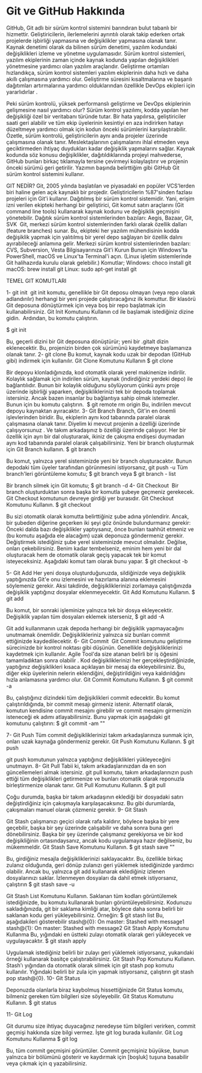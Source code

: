 # Git ve GitHub Hakkında
GitHub, Git adlı bir sürüm kontrol sistemini barındıran bulut tabanlı bir hizmettir. Geliştiricilerin, ilerlemelerini ayrıntılı olarak takip ederken ortak projelerde işbirliği yapmasına ve değişiklikler yapmasına olanak tanır.
Kaynak denetimi olarak da bilinen sürüm denetimi, yazılım kodundaki değişiklikleri izleme ve yönetme uygulamasıdır. Sürüm kontrol sistemleri, yazılım ekiplerinin zaman içinde kaynak kodunda yapılan değişiklikleri yönetmesine yardımcı olan yazılım araçlarıdır. Geliştirme ortamları hızlandıkça, sürüm kontrol sistemleri yazılım ekiplerinin daha hızlı ve daha akıllı çalışmasına yardımcı olur. Geliştirme süresini kısaltmalarına ve başarılı dağıtımları artırmalarına yardımcı olduklarından özellikle DevOps ekipleri için yararlıdırlar .

Peki sürüm kontrolü, yüksek performanslı geliştirme ve DevOps ekiplerinin gelişmesine nasıl yardımcı olur?
Sürüm kontrol yazılımı, kodda yapılan her değişikliği özel bir veritabanı türünde tutar. Bir hata yapılırsa, geliştiriciler saati geri alabilir ve tüm ekip üyelerinin kesintiyi en aza indirirken hatayı düzeltmeye yardımcı olmak için kodun önceki sürümlerini karşılaştırabilir.
Özetle, sürüm kontrolü, geliştiricilerin aynı anda projeler üzerinde çalışmasına olanak tanır. Meslektaşlarının çalışmalarını ihlal etmeden veya geciktirmeden ihtiyaç duydukları kadar değişiklik yapmalarını sağlar. Kaynak kodunda söz konusu değişiklikler, dağıtıldıklarında projeyi mahvederse, GitHub bunları birkaç tıklamayla tersine çevirmeyi kolaylaştırır ve projenin önceki sürümü geri getirilir.
Yazımın başında belirttiğim gibi GitHub Git sürüm kontrol sistemini kullanır.

GIT NEDİR?
Git, 2005 yılında başlatılan ve piyasadaki en popüler VCS'lerden biri haline gelen açık kaynaklı bir projedir. Geliştiricilerin %87'sinden fazlası projeleri için Git'i kullanır.
Dağıtılmış bir sürüm kontrol sistemidir. Yani, erişim izni verilen ekipteki herhangi bir geliştirici, Git komut satırı araçlarını (Git command line tools) kullanarak kaynak kodunu ve değişiklik geçmişini yönetebilir.
Dağıtık sürüm kontrol sistemlerinden bazıları: Aegis, Bazaar, Git, SVK 
Git, merkezi sürüm kontrol sistemlerinden farklı olarak özellik dalları (feature branches) sunar. Bu, ekipteki her yazılım mühendisinin kodda değişiklik yapmak için yalıtılmış bir yerel depo sağlayan bir özellik dalını ayırabileceği anlamına gelir.
Merkezi sürüm kontrol sistemlerinden bazıları: CVS, Subversion, Vesta
Bilgisayarınıza Git'i Kurun
Bunun için Windows'ta PowerShell, macOS ve Linux'ta Terminal'i açın. (Linux işletim sistemlerinde Git halihazırda kurulu olarak gelebilir.)
Komutlar;
Windows: choco install git
macOS: brew install git
Linux: sudo apt-get install git

TEMEL GIT KOMUTLARI

1- git init 
git init komutu, genellikle bir Git deposu olmayan (veya repo olarak adlandırılır) herhangi bir yeni projede çalıştıracağınız ilk komuttur.
Bir klasörü Git deposuna dönüştürmek için veya boş bir repo başlatmak için kullanabilirsiniz.
Git Init Komutunu Kullanın
cd ile başlamak istediğiniz dizine gidin. 
Ardından, bu komutu çalıştırın.

$ git init

Bu, geçerli dizini bir Git deposuna dönüştürür; yeni bir .gitalt dizin eklenecektir. Bu, projenizin birden çok sürümünü kaydetmeye başlamanıza olanak tanır.
2- git clone
Bu komut, kaynak kodu uzak bir depodan (GitHub gibi) indirmek için kullanılır.
Git Clone Komutunu Kullanın
$ git clone <repourl>

Bir depoyu klonladığınızda, kod otomatik olarak yerel makinenize indirilir.
Kolaylık sağlamak için indirilen sürüm, kaynak (indirdiğiniz yerdeki depo) ile bağlantılıdır. Bunun bir kolaylık olduğunu söylüyorum çünkü aynı proje üzerinde işbirliği yaparken, değişikliklerinizi tek bir depoda toplamak istersiniz.
Ancak bazen insanlar bu bağlantıya sahip olmak istemezler. Bunun için bu komutu çalıştırın. 
$ git remote rm origin
Bu, indirilen mevcut depoyu kaynaktan ayıracaktır.
3- Git Branch
Branch, Git'in en önemli işlevlerinden biridir. Bu, ekiplerin aynı kod tabanında paralel olarak çalışmasına olanak tanır.
Diyelim ki mevcut projenin a özelliği üzerinde çalışıyorsunuz . Ve takım arkadaşınız b özelliği üzerinde çalışıyor. Her bir özellik için ayrı bir dal oluşturarak, ikiniz de çakışma endişesi duymadan aynı kod tabanında paralel olarak çalışabilirsiniz.
Yeni bir branch oluşturmak için Git Branch kullanın.
$ git branch <branch-isim>

Bu komut, yalnızca yerel sisteminizde yeni bir branch oluşturacaktır. Bunun depodaki tüm üyeler tarafından görünmesini istiyorsanız,
git push -u <remote> <branch-isim>
Tüm branch'leri görüntüleme komutu;
$ git branch 
veya
$ git branch - list

Bir branch silmek için Git komutu;
$ git branch -d <branch-name>
4- Git Checkout 
Bir branch oluşturduktan sonra başka bir komutla şubeye geçmeniz gerekecek. Git Checkout komutunun devreye girdiği yer burasıdır.
Git Checkout Komutunu Kullanın.
$ git checkout <branch-name>

Bu sizi otomatik olarak komutta belirttiğiniz şube adına yönlendirir.
Ancak, bir şubeden diğerine geçerken iki şeyi göz önünde bulundurmanız gerekir:
Önceki dalda bazı değişiklikler yaptıysanız, önce bunları taahhüt etmeniz ve (bu komutu aşağıda ele alacağım) uzak deponuza göndermeniz gerekir.
Değiştirmek istediğiniz şube yerel sisteminizde mevcut olmalıdır. Değilse, onları çekebilirsiniz.
Benim kadar tembelseniz, eminim hem yeni bir dal oluşturacak hem de otomatik olarak geçiş yapacak tek bir komut isteyeceksiniz.
Aşağıdaki komut tam olarak bunu yapar.
$ git checkout -b <branch-name>

5- Git Add
Her yeni dosya oluşturduğunuzda, sildiğinizde veya değişiklik yaptığınızda Git'e onu izlemesini ve hazırlama alanına eklemesini söylemeniz gerekir. Aksi takdirde, değişikliklerinizi zorlamaya çalıştığınızda değişiklik yaptığınız dosyalar eklenmeyecektir.
Git Add Komutunu Kullanın.
$ git add <file-name>

Bu komut, bir sonraki işleminize yalnızca tek bir dosya ekleyecektir. Değişiklik yapılan tüm dosyaları eklemek isterseniz,
$ git add -A

Git add kullanmanın uzak depoda herhangi bir değişiklik yapmayacağını unutmamak önemlidir. Değişiklikleriniz yalnızca siz bunları commit ettiğinizde kaydedilecektir.
6- Git Commit 
Git Commit komutunu geliştirme sürecinizde bir kontrol noktası gibi düşünün.
Genellikle değişikliklerinizi kaydetmek için kullanılır. Agile Tool'da size atanan belirli bir iş öğesini tamamladıktan sonra olabilir .
Kod değişikliklerinizi her gerçekleştirdiğinizde, yaptığınız değişiklikleri kısaca açıklayan bir mesaj da ekleyebilirsiniz. Bu, diğer ekip üyelerinin nelerin eklendiğini, değiştirildiğini veya kaldırıldığını hızla anlamasına yardımcı olur.
Git Commit Komutunu Kullanın.
$ git commit -a

Bu, çalıştığınız dizindeki tüm değişiklikleri commit edecektir. Bu komut çalıştırıldığında, bir commit mesajı girmeniz istenir. Alternatif olarak, komutun kendisine commit mesajını girebilir ve commit  mesajını girmenizin isteneceği ek adımı atlayabilirsiniz.
Bunu yapmak için aşağıdaki git komutunu çalıştırın:
$ git commit -am "<commit-message>"

7- Git Push
Tüm commit değişikliklerinizi takım arkadaşlarınıza sunmak için, onları uzak kaynağa göndermeniz gerekir.
Git Push Komutunu Kullanın.
$ git push <remote> <branch-ismi>

git push komutunun yalnızca yaptığınız değişiklikleri yükleyeceğini unutmayın.
8- Git Pull
Tabii ki, takım arkadaşlarınızdan da en son güncellemeleri almak istersiniz.
git pull komutu, takım arkadaşlarınızın push ettiği tüm değişiklikleri getirmenize ve bunları otomatik olarak reponuzla birleştirmenize olanak tanır.
Git Pull Komutunu Kullanın.
$ git pull <remote>

Çoğu durumda, başka bir takım arkadaşının eklediği bir dosyadaki satırı değiştirdiğiniz için çakışmayla karşılaşacaksınız. Bu gibi durumlarda, çakışmaları manuel olarak çözmeniz gerekir.
9- Git Stash 

Git Stash çalışmanızı geçici olarak rafa kaldırır, böylece başka bir yere geçebilir, başka bir şey üzerinde çalışabilir ve daha sonra buna geri dönebilirsiniz.
Başka bir şey üzerinde çalışmanız gerekiyorsa ve bir kod değişikliğinin ortasındaysanız, ancak kodu uygulamaya hazır değilseniz, bu mükemmeldir.
Git Stash Save Komutunu Kullanın.
$ git stash save "<stash-message>"

Bu, girdiğiniz mesajla değişikliklerinizi saklayacaktır. Bu, özellikle birkaç zulanız olduğunda, geri dönüp zulanızı geri yüklemek istediğinizde yardımcı olabilir.
Ancak bu, yalnızca git add kullanarak eklediğiniz izlenen dosyalarınızı saklar. İzlenmeyen dosyaları da dahil etmek istiyorsanız, çalıştırın
$ git stash save -u

Git Stash List Komutunu Kullanın.
Saklanan tüm kodları görüntülemek istediğinizde, bu komutu kullanarak bunları görüntüleyebilirsiniz. Kodunuzu sakladığınızda, git bir saklama kimliği atar, böylece daha sonra belirli bir saklanan kodu geri yükleyebilirsiniz.
Örneğin:
$ git stash list
Bu, aşağıdakileri gösterebilir
stash@{0}: On master: Stashed with message1
stash@{1}: On master: Stashed with message2
Git Stash Apply Komutunu Kullanma
Bu, yığındaki en üstteki zulayı otomatik olarak geri yükleyecek ve uygulayacaktır.
$ git stash apply

Uygulamak istediğiniz belirli bir zulayı geri yüklemek istiyorsanız, yukarıdaki örneği kullanarak basitçe çalıştırabilirsiniz.
Git Stash Pop Komutunu Kullanın.
Stash'ı yığından da otomatik olarak silmek için git stash pop komutu kullanılır.
Yığındaki belirli bir zula için yapmak istiyorsanız, çalıştırın git stash pop stash@{0}.
10- Git Status

Deponuzda olanlarla biraz kaybolmuş hissettiğinizde Git Status komutu, bilmeniz gereken tüm bilgileri size söyleyebilir.
Git Status Komutunu Kullanın.
$ git status

11- Git Log

Git durumu size ihtiyaç duyacağınız neredeyse tüm bilgileri verirken, commit geçmişi hakkında size bilgi vermez. İşte git log burada kullanılır.
Git Log Komutunu Kullanma
$ git log

Bu, tüm commit geçmişini görüntüler. Commit geçmişiniz büyükse, bunun yalnızca bir bölümünü gösterir ve kaydırmak için [boşluk] tuşuna basabilir veya çıkmak için q yazabilirsiniz.
